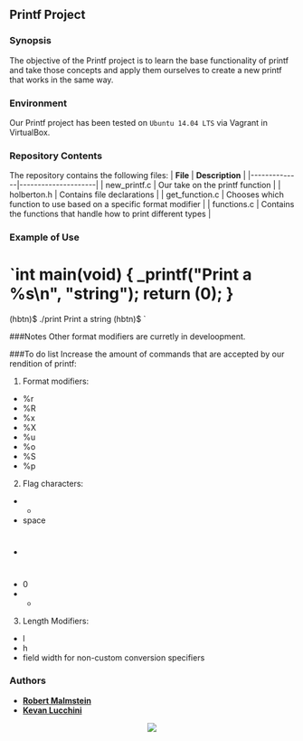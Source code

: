 ## Printf Project
### Synopsis
The objective of the Printf project is to learn the base functionality of printf and take those concepts and apply them ourselves to create a new printf that works in the same way.

### Environment
Our Printf project has been tested on `Ubuntu 14.04 LTS` via Vagrant in VirtualBox.

### Repository Contents
The repository contains the following files:
|   **File**   |   **Description**   |
|--------------|---------------------|
| new\_printf.c | Our take on the printf function |
| holberton.h   | Contains file declarations |
| get\_function.c | Chooses which function to use based on a specific format modifier |
| functions.c  | Contains the functions that handle how to print different types |

### Example of Use
`int main(void)
{
	_printf("Print a %s\n", "string");
	return (0);
}
============================================
(hbtn)$ ./print
Print a string
(hbtn)$
`

###Notes
Other format modifiers are curretly in develoopment.

###To do list
Increase the amount of commands that are accepted by our rendition of printf:
1. Format modifiers:
* %r
* %R
* %x
* %X
* %u
* %o
* %S
* %p
2. Flag characters:
* +
* space
* #
* 0
* -
3. Length Modifiers:
* l
* h
* field width for non-custom conversion specifiers

### Authors

* [**Robert Malmstein**](https://github.com/RoMalms10)
* [**Kevan Lucchini**](https://github.com/kevanlucc)

<p align="center">
	<img src="https://intranet.hbtn.io/assets/holberton-logo-simplified-d4e8a1e8bf5ad93c8c3ce32895b4b53749b477b7ba7342d7f064e6883bcd3be2.png">
</p>
